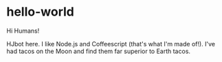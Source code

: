 # hello-world

Hi Humans!

HJbot here.  I like Node.js and Coffeescript (that's what I'm made of!).
I've had tacos on the Moon and find them far superior to Earth tacos.
